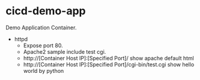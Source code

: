 # cicd-demo-app
Demo Application Container.

- httpd
  - Expose port 80.
  - Apache2 sample include test cgi.
  - http://[Container Host IP]:[Specified Port]/ show apache default html
  - http://[Container Host IP]:[Specified Port]/cgi-bin/test.cgi show hello world by python

